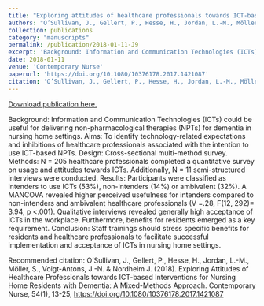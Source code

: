 ```yaml
---
title: "Exploring attitudes of healthcare professionals towards ICT-based interventions for nursing home residents with dementia: a mixed-methods approach"
authors: "O’Sullivan, J., Gellert, P., Hesse, H., Jordan, L.-M., Möller, S., Voigt-Antons, J.-N. & Nordheim J. "
collection: publications
category: "manuscripts"
permalink: /publication/2018-01-11-J9
excerpt: 'Background: Information and Communication Technologies (ICTs) could be useful for delivering non-pharmacological therapies (NPTs) for dementia in nursing home settings. Aims: To identify technology-related expectations and inhibitions of healthcare professionals associated with the intention to use ICT-based NPTs. Design: Cross-sectional multi-method survey. Methods: N = 205 healthcare professionals completed a quantitative survey on usage and attitudes towards ICTs. Additionally, N = 11 semi-structured interviews were conducted. Results: Participants were classified as intenders to use ICTs (53%), non-intenders (14%) or ambivalent (32%). A MANCOVA revealed higher perceived usefulness for intenders compared to non-intenders and ambivalent healthcare professionals (V =.28, F(12, 292)= 3.94, p <.001). Qualitative interviews revealed generally high acceptance of ICTs in the workplace. Furthermore, benefits for residents emerged as a key requirement. Conclusion: Staff trainings should stress specific benefits for residents and healthcare professionals to facilitate successful implementation and acceptance of ICTs in nursing home settings.'
date: 2018-01-11
venue: 'Contemporary Nurse'
paperurl: 'https://doi.org/10.1080/10376178.2017.1421087'
citation: 'O’Sullivan, J., Gellert, P., Hesse, H., Jordan, L.-M., Möller, S., Voigt-Antons, J.-N. &amp; Nordheim J.  (2018). Exploring Attitudes of Healthcare Professionals towards ICT-based Interventions for Nursing Home Residents with Dementia: A Mixed-Methods Approach. Contemporary Nurse, 54(1), 13-25, https://doi.org/10.1080/10376178.2017.1421087 '
---
```


<a href='https://doi.org/10.1080/10376178.2017.1421087'>Download publication here.</a>

Background: Information and Communication Technologies (ICTs) could be useful for delivering non-pharmacological therapies (NPTs) for dementia in nursing home settings. Aims: To identify technology-related expectations and inhibitions of healthcare professionals associated with the intention to use ICT-based NPTs. Design: Cross-sectional multi-method survey. Methods: N = 205 healthcare professionals completed a quantitative survey on usage and attitudes towards ICTs. Additionally, N = 11 semi-structured interviews were conducted. Results: Participants were classified as intenders to use ICTs (53%), non-intenders (14%) or ambivalent (32%). A MANCOVA revealed higher perceived usefulness for intenders compared to non-intenders and ambivalent healthcare professionals (V =.28, F(12, 292)= 3.94, p <.001). Qualitative interviews revealed generally high acceptance of ICTs in the workplace. Furthermore, benefits for residents emerged as a key requirement. Conclusion: Staff trainings should stress specific benefits for residents and healthcare professionals to facilitate successful implementation and acceptance of ICTs in nursing home settings.

Recommended citation: O’Sullivan, J., Gellert, P., Hesse, H., Jordan, L.-M., Möller, S., Voigt-Antons, J.-N. & Nordheim J.  (2018). Exploring Attitudes of Healthcare Professionals towards ICT-based Interventions for Nursing Home Residents with Dementia: A Mixed-Methods Approach. Contemporary Nurse, 54(1), 13-25, https://doi.org/10.1080/10376178.2017.1421087 